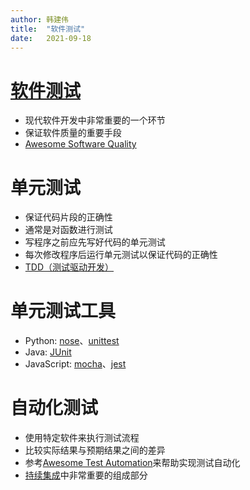 ```yaml
---
author: 韩建伟
title:  "软件测试"
date:   2021-09-18
---
```


# [软件测试][software-testing]

- 现代软件开发中非常重要的一个环节
- 保证软件质量的重要手段
- [Awesome Software Quality][]

# 单元测试

- 保证代码片段的正确性
- 通常是对函数进行测试
- 写程序之前应先写好代码的单元测试
- 每次修改程序后运行单元测试以保证代码的正确性
- [TDD（测试驱动开发）][tdd]

# 单元测试工具

- Python: [nose][]、[unittest][]
- Java: [JUnit][]
- JavaScript: [mocha][]、[jest][]

# 自动化测试

- 使用特定软件来执行测试流程
- 比较实际结果与预期结果之间的差异
- 参考[Awesome Test Automation][]来帮助实现测试自动化
- [持续集成][ci]中非常重要的组成部分

[awesome software quality]: https://github.com/ligurio/awesome-software-quality
[awesome test automation]: https://github.com/atinfo/awesome-test-automation
[ci]: http://www.ruanyifeng.com/blog/2015/09/continuous-integration.html
[jest]: https://github.com/facebook/jest
[junit]: http://junit.org/
[mocha]: https://github.com/mochajs/mocha
[nose]: https://github.com/nose-devs/nose
[software-testing]: https://zh.wikipedia.org/wiki/%E8%BD%AF%E4%BB%B6%E6%B5%8B%E8%AF%95
[tdd]: https://github.com/unicodeveloper/awesome-tdd
[unittest]: https://docs.python.org/3/library/unittest.html
